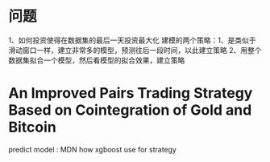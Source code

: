 # 问题
1、如何投资使得在数据集的最后一天投资最大化
建模的两个策略：1、是类似于滑动窗口一样，建立非常多的模型，预测往后一段时间，以此建立策略
2、用整个数据集拟合一个模型，然后看模型的拟合效果，建立策略


# An Improved Pairs Trading Strategy Based on Cointegration of Gold and Bitcoin
predict model : MDN 
how xgboost use for strategy
